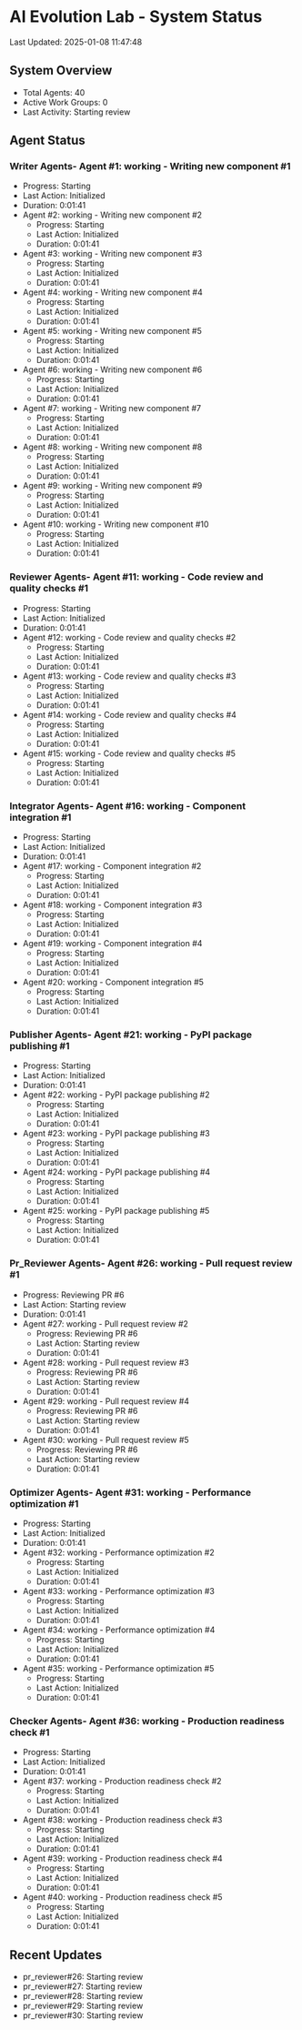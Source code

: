 # AI Evolution Lab - System Status
Last Updated: 2025-01-08 11:47:48

## System Overview
- Total Agents: 40
- Active Work Groups: 0
- Last Activity: Starting review

## Agent Status

### Writer Agents- Agent #1: working - Writing new component #1
  - Progress: Starting
  - Last Action: Initialized
  - Duration: 0:01:41
- Agent #2: working - Writing new component #2
  - Progress: Starting
  - Last Action: Initialized
  - Duration: 0:01:41
- Agent #3: working - Writing new component #3
  - Progress: Starting
  - Last Action: Initialized
  - Duration: 0:01:41
- Agent #4: working - Writing new component #4
  - Progress: Starting
  - Last Action: Initialized
  - Duration: 0:01:41
- Agent #5: working - Writing new component #5
  - Progress: Starting
  - Last Action: Initialized
  - Duration: 0:01:41
- Agent #6: working - Writing new component #6
  - Progress: Starting
  - Last Action: Initialized
  - Duration: 0:01:41
- Agent #7: working - Writing new component #7
  - Progress: Starting
  - Last Action: Initialized
  - Duration: 0:01:41
- Agent #8: working - Writing new component #8
  - Progress: Starting
  - Last Action: Initialized
  - Duration: 0:01:41
- Agent #9: working - Writing new component #9
  - Progress: Starting
  - Last Action: Initialized
  - Duration: 0:01:41
- Agent #10: working - Writing new component #10
  - Progress: Starting
  - Last Action: Initialized
  - Duration: 0:01:41

### Reviewer Agents- Agent #11: working - Code review and quality checks #1
  - Progress: Starting
  - Last Action: Initialized
  - Duration: 0:01:41
- Agent #12: working - Code review and quality checks #2
  - Progress: Starting
  - Last Action: Initialized
  - Duration: 0:01:41
- Agent #13: working - Code review and quality checks #3
  - Progress: Starting
  - Last Action: Initialized
  - Duration: 0:01:41
- Agent #14: working - Code review and quality checks #4
  - Progress: Starting
  - Last Action: Initialized
  - Duration: 0:01:41
- Agent #15: working - Code review and quality checks #5
  - Progress: Starting
  - Last Action: Initialized
  - Duration: 0:01:41

### Integrator Agents- Agent #16: working - Component integration #1
  - Progress: Starting
  - Last Action: Initialized
  - Duration: 0:01:41
- Agent #17: working - Component integration #2
  - Progress: Starting
  - Last Action: Initialized
  - Duration: 0:01:41
- Agent #18: working - Component integration #3
  - Progress: Starting
  - Last Action: Initialized
  - Duration: 0:01:41
- Agent #19: working - Component integration #4
  - Progress: Starting
  - Last Action: Initialized
  - Duration: 0:01:41
- Agent #20: working - Component integration #5
  - Progress: Starting
  - Last Action: Initialized
  - Duration: 0:01:41

### Publisher Agents- Agent #21: working - PyPI package publishing #1
  - Progress: Starting
  - Last Action: Initialized
  - Duration: 0:01:41
- Agent #22: working - PyPI package publishing #2
  - Progress: Starting
  - Last Action: Initialized
  - Duration: 0:01:41
- Agent #23: working - PyPI package publishing #3
  - Progress: Starting
  - Last Action: Initialized
  - Duration: 0:01:41
- Agent #24: working - PyPI package publishing #4
  - Progress: Starting
  - Last Action: Initialized
  - Duration: 0:01:41
- Agent #25: working - PyPI package publishing #5
  - Progress: Starting
  - Last Action: Initialized
  - Duration: 0:01:41

### Pr_Reviewer Agents- Agent #26: working - Pull request review #1
  - Progress: Reviewing PR #6
  - Last Action: Starting review
  - Duration: 0:01:41
- Agent #27: working - Pull request review #2
  - Progress: Reviewing PR #6
  - Last Action: Starting review
  - Duration: 0:01:41
- Agent #28: working - Pull request review #3
  - Progress: Reviewing PR #6
  - Last Action: Starting review
  - Duration: 0:01:41
- Agent #29: working - Pull request review #4
  - Progress: Reviewing PR #6
  - Last Action: Starting review
  - Duration: 0:01:41
- Agent #30: working - Pull request review #5
  - Progress: Reviewing PR #6
  - Last Action: Starting review
  - Duration: 0:01:41

### Optimizer Agents- Agent #31: working - Performance optimization #1
  - Progress: Starting
  - Last Action: Initialized
  - Duration: 0:01:41
- Agent #32: working - Performance optimization #2
  - Progress: Starting
  - Last Action: Initialized
  - Duration: 0:01:41
- Agent #33: working - Performance optimization #3
  - Progress: Starting
  - Last Action: Initialized
  - Duration: 0:01:41
- Agent #34: working - Performance optimization #4
  - Progress: Starting
  - Last Action: Initialized
  - Duration: 0:01:41
- Agent #35: working - Performance optimization #5
  - Progress: Starting
  - Last Action: Initialized
  - Duration: 0:01:41

### Checker Agents- Agent #36: working - Production readiness check #1
  - Progress: Starting
  - Last Action: Initialized
  - Duration: 0:01:41
- Agent #37: working - Production readiness check #2
  - Progress: Starting
  - Last Action: Initialized
  - Duration: 0:01:41
- Agent #38: working - Production readiness check #3
  - Progress: Starting
  - Last Action: Initialized
  - Duration: 0:01:41
- Agent #39: working - Production readiness check #4
  - Progress: Starting
  - Last Action: Initialized
  - Duration: 0:01:41
- Agent #40: working - Production readiness check #5
  - Progress: Starting
  - Last Action: Initialized
  - Duration: 0:01:41


## Recent Updates
- pr_reviewer#26: Starting review
- pr_reviewer#27: Starting review
- pr_reviewer#28: Starting review
- pr_reviewer#29: Starting review
- pr_reviewer#30: Starting review
